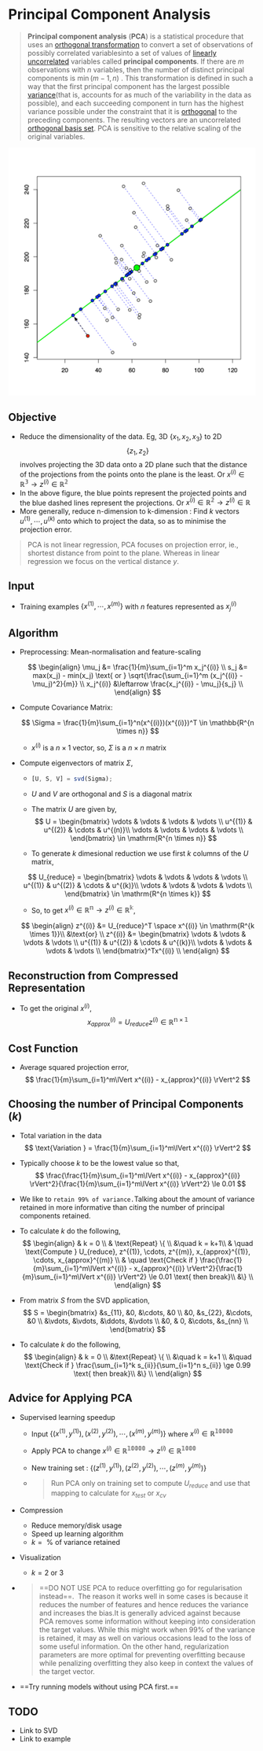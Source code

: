 # Principal Component Analysis

> **Principal component analysis** (**PCA**) is a statistical procedure that uses an [orthogonal transformation](https://en.wikipedia.org/wiki/Orthogonal_transformation) to convert a set of observations of possibly correlated variablesinto a set of values of [linearly uncorrelated](https://en.wikipedia.org/wiki/Correlation_and_dependence) variables called **principal components**. If there are ${\displaystyle m}$ observations with ${\displaystyle n}$ variables, then the number of distinct principal components is ${\displaystyle \min(m-1, n)}$ . This transformation is defined in such a way that the first principal component has the largest possible [variance](https://en.wikipedia.org/wiki/Variance)(that is, accounts for as much of the variability in the data as possible), and each succeeding component in turn has the highest variance possible under the constraint that it is [orthogonal](https://en.wikipedia.org/wiki/Orthogonal) to the preceding components. The resulting vectors are an uncorrelated [orthogonal basis set](https://en.wikipedia.org/wiki/Orthogonal_basis_set). PCA is sensitive to the relative scaling of the original variables.

![pcaViz](../../images/pcaViz.jpg)


## Objective

- Reduce the dimensionality of the data. Eg, 3D $\{x_1, x_2, x_3\}$ to 2D $$\{z_1, z_2\}$$ involves projecting the 3D data onto a 2D plane such that the distance of the projections from the points onto the plane is the least. Or $x^{(i)} \in \mathbb{R^3} \to z^{(i)} \in \mathbb{R^2}$
- In the above figure, the blue points represent the projected points and the blue dashed lines represent the projections. Or $x^{(i)} \in \mathbb{R^2} \to z^{(i)} \in \mathbb{R}$
- More generally, reduce $\text{n-dimension}$ to $\text{k-dimension}$ : Find $k$ vectors $u^{(1)},\cdots, u^{(k)}$ onto which to project the data, so as to minimise the projection error.

> PCA is not linear regression, PCA focuses on projection error, ie., shortest distance from point to the plane. Whereas in linear regression we focus on the vertical distance $y$.

## Input

- Training examples $\{x^{(1)},\cdots,x^{(m)}\}$ with $n$ features represented as $x_j^{(i)}$

## Algorithm

- Preprocessing: Mean-normalisation and feature-scaling

  $$
  \begin{align}
  \mu_j &= \frac{1}{m}\sum_{i=1}^m x_j^{(i)} \\
  s_j &= max(x_j) - min(x_j) \text{ or } \sqrt{\frac{\sum_{i=1}^m (x_j^{(i)} - \mu_j)^2}{m}} \\
  x_j^{(i)} &\leftarrow \frac{x_j^{(i)} - \mu_j}{s_j} \\
  \end{align}
  $$

- Compute Covariance Matrix:

  $$
  \Sigma = \frac{1}{m}\sum_{i=1}^n(x^{(i)})(x^{(i)})^T \in \mathbb{R^{n \times n}}
  $$

  - $x^{(i)}$ is a $n \times 1$ vector, so, $\Sigma$ is a $n \times n$ matrix

- Compute eigenvectors of matrix $\Sigma$, 

  - ```octave
    [U, S, V] = svd(Sigma);
    ```

  - $U$ and $V$ are orthogonal and $S$ is a diagonal matrix 

  - The matrix $U$ are given by,
  $$
  U = \begin{bmatrix}
  \vdots & \vdots & \vdots & \vdots \\
  u^{(1)} & u^{(2)} & \cdots & u^{(n)}\\
  \vdots & \vdots & \vdots & \vdots \\
  \end{bmatrix} \in \mathrm{R^{n \times n}}
  $$

  - To generate $k$ dimesional reduction we use first $k$ columns of the $U$ matrix,

  $$
  U_{reduce} = \begin{bmatrix}
  \vdots & \vdots & \vdots & \vdots \\
  u^{(1)} & u^{(2)} & \cdots & u^{(k)}\\
  \vdots & \vdots & \vdots & \vdots \\
  \end{bmatrix} \in \mathrm{R^{n \times k}}
  $$

  - So, to get $x^{(i)} \in \mathbb{R^n} \to z^{(i)} \in \mathbb{R^k}$,

  $$
  \begin{align}
  z^{(i)} &= U_{reduce}^T \space x^{(i)} \in \mathrm{R^{k \times 1}}\\
  &\text{or} \\
  z^{(i)} &=  \begin{bmatrix}
  \vdots & \vdots & \vdots & \vdots \\
  u^{(1)} & u^{(2)} & \cdots & u^{(k)}\\
  \vdots & \vdots & \vdots & \vdots \\
  \end{bmatrix}^Tx^{(i)} \\
  \end{align}
  $$






## Reconstruction from Compressed Representation

- To get the original $x^{(i)}$,
  $$
  x_{approx}^{(i)} = U_{reduce}z^{(i)} \in \mathbb{R^{n \times 1}}
  $$






## Cost Function

- Average squared projection error,
  $$
  \frac{1}{m}\sum_{i=1}^m\lVert x^{(i)} - x_{approx}^{(i)} \rVert^2
  $$






## Choosing the number of Principal Components ($k$)

- Total variation in the data
  $$
  \text{Variation } = \frac{1}{m}\sum_{i=1}^m\lVert x^{(i)} \rVert^2
  $$

- Typically choose $k$ to be the lowest value so that,
  $$
  \frac{\frac{1}{m}\sum_{i=1}^m\lVert x^{(i)} - x_{approx}^{(i)} \rVert^2}{\frac{1}{m}\sum_{i=1}^m\lVert x^{(i)} \rVert^2} \le 0.01
  $$

- We like to `retain 99% of variance.`Talking about the amount of variance retained in more informative than citing the number of principal components retained. 

- To calculate $k$ do the following,
  $$
  \begin{align}
  & k = 0 \\
  & \text{Repeat} \{ \\
  &\quad k = k+1\\
  & \quad \text{Compute } U_{reduce}, z^{(1)}, \cdots, z^{(m)}, x_{approx}^{(1)}, \cdots, x_{approx}^{(m)} \\
  & \quad \text{Check if } \frac{\frac{1}{m}\sum_{i=1}^m\lVert x^{(i)} - x_{approx}^{(i)} \rVert^2}{\frac{1}{m}\sum_{i=1}^m\lVert x^{(i)} \rVert^2} \le 0.01 \text{ then break}\\
  &\} \\
  \end{align}
  $$

- From matrix $S$ from the SVD application,
  $$
  S = \begin{bmatrix}
  &s_{11}, &0, &\cdots, &0 \\
  &0, &s_{22}, &\cdots, &0 \\
  &\vdots, &\vdots, &\ddots, &\vdots \\
  &0, & 0, &\cdots, &s_{nn} \\
  \end{bmatrix}
  $$

- To calculate $k$ do the following,
  $$
  \begin{align}
  & k = 0 \\
  &\text{Repeat} \{ \\
  &\quad k = k+1  \\
  &\quad \text{Check if } \frac{\sum_{i=1}^k s_{ii}}{\sum_{i=1}^n s_{ii}} \ge 0.99 \text{ then break}\\
  &\} \\
  \end{align}
  $$




## Advice for Applying PCA

- Supervised learning speedup

  - Input $\{(x^{(1)},y^{(1)}), (x^{(2)},y^{(2)}), \cdots, (x^{(m)},y^{(m)})\}$ where $x^{(i)} \in \mathbb{R^{10000}}$

  - Apply PCA to change $x^{(i)} \in \mathbb{R^{10000}} \rightarrow z^{(i)} \in \mathbb{R^{1000}}$

  -  New training set : $\{(z^{(1)},y^{(1)}), (z^{(2)},y^{(2)}), \cdots, (z^{(m)},y^{(m)})\}$ 

  - > Run PCA only on training set to compute $U_{reduce}$ and use that mapping to calculate for $x_{test} \text{ or } x_{cv}$

- Compression

  - Reduce memory/disk usage
  - Speed up learning algorithm
  - $k = \text{ % of variance retained}$

- Visualization

  - $k = 2 \text{ or } 3$

- > ==DO NOT USE PCA to reduce overfitting go for regularisation instead==.  The reason it works well in some cases is because it reduces the number of features and hence reduces the variance and increases the bias.It is generally adviced against because PCA removes some information without keeping into consideration the target values. While this might work when 99% of the variance is retained, it may as well on various occasions lead to the loss of some useful information. On the other hand, regularization parameters are more optimal for preventing overfitting because while penalizing overfitting they also keep in context the values of the target vector.

- ==Try running models without using PCA first.==



## TODO

- Link to SVD
- Link to example